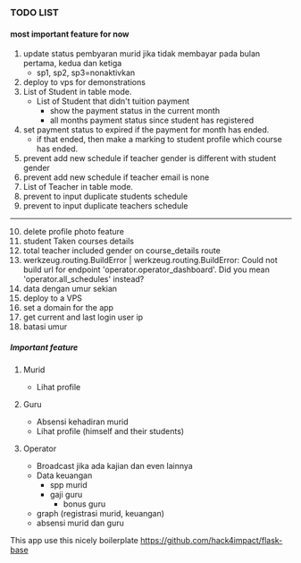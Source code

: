 ### TODO LIST

#### most important feature for now
1. update status pembyaran murid jika tidak membayar pada bulan pertama, kedua dan ketiga
    - sp1, sp2, sp3=nonaktivkan
2. deploy to vps for demonstrations
3. List of Student in table mode.
    - List of Student that didn't tuition payment
        - show the payment status in the current month
        - all months payment status since student has registered
4. set payment status to expired if the payment for month has ended. 
    - if that ended, then make a marking to student profile which course has ended.
5. prevent add new schedule if teacher gender is different with student gender
6. prevent add new schedule if teacher email is none
7. List of Teacher in table mode.
8. prevent to input duplicate students schedule
9. prevent to input duplicate teachers schedule
----------------------------------------------------------------------------------
10. delete profile photo feature
11. student Taken courses details
12. total teacher included gender on course_details route
13. werkzeug.routing.BuildError | werkzeug.routing.BuildError: Could not build url for endpoint 'operator.operator_dashboard'. Did you mean 'operator.all_schedules' instead?
14. data dengan umur sekian
15. deploy to a VPS
16. set a domain for the app
17. get current and last login user ip
18. batasi umur

##### Important feature
1. Murid
    - Lihat profile
    
2. Guru
    - Absensi kehadiran murid
    - Lihat profile (himself and their students)
    
3. Operator
    - Broadcast jika ada kajian dan even lainnya
    - Data keuangan
        - spp murid    
        - gaji guru
            - bonus guru
    - graph (registrasi murid, keuangan)
    - absensi murid dan guru


This app use this nicely boilerplate
https://github.com/hack4impact/flask-base
